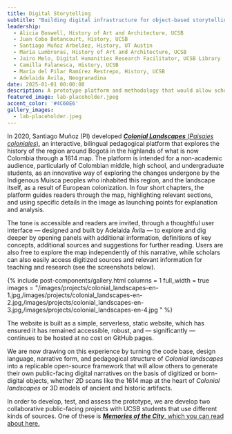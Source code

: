 ```yaml
---
title: Digital Storytelling
subtitle: "Building digital infrastructure for object-based storytelling beyond the academy"
leadership: 
  - Alicia Boswell, History of Art and Architecture, UCSB
  - Juan Cobo Betancourt, History, UCSB
  - Santiago Muñoz Arbeláez, History, UT Austin
  - María Lumbreras, History of Art and Architecture, UCSB
  - Jairo Melo, Digital Humanities Research Facilitator, UCSB Library
  - Camilla Falanesca, History, UCSB
  - María del Pilar Ramírez Restrepo, History, UCSB
  - Adelaida Ávila, Neogranadina
date: 2025-01-01 00:00:00
description: A prototype platform and methodology that would allow scholars to present expert narratives aimed at different audiences through the display of born-digital or digitized objects, whether historical manuscripts, images, video or audio recordings, or 3D visualizations.
featured_image: lab-placeholder.jpeg
accent_color: '#4C60E6'
gallery_images:
  - lab-placeholder.jpeg
---
```


In 2020, Santiago Muñoz (PI) developed [***Colonial Landscapes*** (*Paisajes coloniales*)](https://colonial-landscapes.com), an interactive, bilingual pedagogical platform that explores the history of the region around Bogotá in the highlands of what is now Colombia through a 1614 map. The platform is intended for a non-academic audience, particularly of Colombian middle, high school, and undergraduate students, as an innovative way of exploring the changes undergone by the Indigenous Muisca peoples who inhabited this region, and the landscape itself, as a result of European colonization. In four short chapters, the platform guides readers through the map, highlighting relevant sections, and using specific details in the image as launching points for explanation and analysis. 

The tone is accessible and readers are invited, through a thoughtful user interface — designed and built by Adelaida Ávila — to explore and dig deeper by opening panels with additional information, definitions of key concepts, additional sources and suggestions for further reading. Users are also free to explore the map independently of this narrative, while scholars can also easily access digitized sources and relevant information for teaching and research (see the screenshots below). 

{% include post-components/gallery.html
  columns = 1
  full_width = true
  images = "/images/projects/colonial_landscapes-en-1.jpg,/images/projects/colonial_landscapes-en-2.jpg,/images/projects/colonial_landscapes-en-3.jpg,/images/projects/colonial_landscapes-en-4.jpg
  "
%}

The website is built as a simple, serverless, static website, which has ensured it has remained accessible, robust, and — significantly — continues to be hosted at no cost on GitHub pages. 

We are now drawing on this experience by turning the code base, design language, narrative form, and pedagogical structure of *Colonial landscapes* into a replicable open-source framework that will allow others to generate their own public-facing digital narratives on the basis of digitized or born-digital objects, whether 2D scans like the 1614 map at the heart of *Colonial landscapes* or 3D models of ancient and historic artifacts. 

In order to develop, test, and assess the prototype, we are develop two collaborative public-facing projects with UCSB students that use different kinds of sources. One of these is [***Memories of the City***, which you can read about here.](/project/memories-of-the-city)

